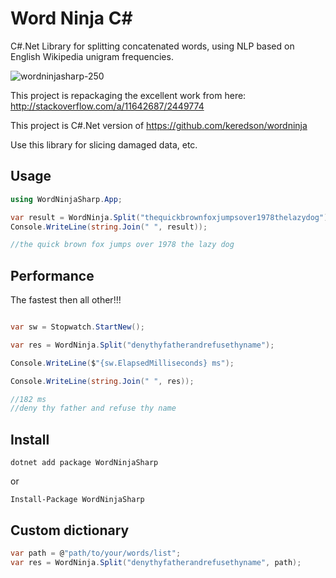 Word Ninja C#
==========

C#.Net Library for splitting concatenated words, using NLP based on English Wikipedia unigram frequencies.

![wordninjasharp-250](https://user-images.githubusercontent.com/1277302/229291849-d5b1b9c3-ee41-4722-a5db-c00aaa51909e.jpg)

This project is repackaging the excellent work from here: http://stackoverflow.com/a/11642687/2449774

This project is C#.Net version of https://github.com/keredson/wordninja

Use this library for slicing damaged data, etc.


Usage
-----

```csharp
using WordNinjaSharp.App;

var result = WordNinja.Split("thequickbrownfoxjumpsover1978thelazydog");
Console.WriteLine(string.Join(" ", result));

//the quick brown fox jumps over 1978 the lazy dog

```

Performance
-----
The fastest then all other!!! 


```csharp

var sw = Stopwatch.StartNew();

var res = WordNinja.Split("denythyfatherandrefusethyname");

Console.WriteLine($"{sw.ElapsedMilliseconds} ms");

Console.WriteLine(string.Join(" ", res));

//182 ms
//deny thy father and refuse thy name

```        

Install
-----

```
dotnet add package WordNinjaSharp 
```

or 

```
Install-Package WordNinjaSharp
```

Custom dictionary 
-----
```csharp
var path = @"path/to/your/words/list";
var res = WordNinja.Split("denythyfatherandrefusethyname", path);
```
